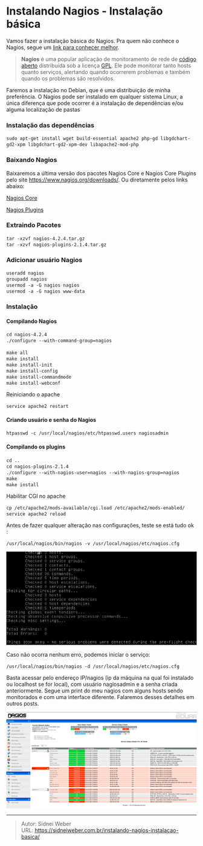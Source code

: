 # Instalando Nagios - Instalação básica


Vamos fazer a instalação básica do Nagios. Pra quem não conhece o Nagios, segue um [link para conhecer melhor](https://pt.wikipedia.org/wiki/Nagios).

> **Nagios** é uma popular aplicação de monitoramento de rede de [código aberto](https://pt.wikipedia.org/wiki/C%C3%B3digo_aberto "Código aberto") distribuída sob a licença [GPL](https://pt.wikipedia.org/wiki/GNU_General_Public_License "GNU General Public License"). Ele pode monitorar tanto hosts quanto serviços, alertando quando ocorrerem problemas e também quando os problemas são resolvidos.

Faremos a instalação no Debian, que é uma distribuição de minha preferência. O Nagios pode ser instalado em qualquer sistema Linux, a única diferença que pode ocorrer é a instalação de dependências e/ou alguma localização de pastas

### Instalação das dependências

```shell
sudo apt-get install wget build-essential apache2 php-gd libgdchart-gd2-xpm libgdchart-gd2-xpm-dev libapache2-mod-php
```

### Baixando Nagios

Baixaremos a última versão dos pacotes Nagios Core e Nagios Core Plugins pelo site https://www.nagios.org/downloads/. Ou diretamente pelos links abaixo:

[Nagios Core](https://assets.nagios.com/downloads/nagioscore/releases/nagios-4.2.4.tar.gz#_ga=1.92809877.98229964.1480095349)

[Nagios Plugins](https://nagios-plugins.org/download/nagios-plugins-2.1.4.tar.gz#_ga=1.114959247.98229964.1480095349)

### Extraindo Pacotes

```shell
tar -xzvf nagios-4.2.4.tar.gz
tar -xzvf nagios-plugins-2.1.4.tar.gz
```

### Adicionar usuário Nagios

```shell
useradd nagios
groupadd nagios
usermod -a -G nagios nagios
usermod -a -G nagios www-data
```

### Instalação

#### Compilando Nagios

```shell
cd nagios-4.2.4
./configure --with-command-group=nagios

make all
make install
make install-init
make install-config
make install-commandmode
make install-webconf
```

Reiniciando o apache

```shell
service apache2 restart
```

#### Criando usuário e senha do Nagios

```shell
htpasswd -c /usr/local/nagios/etc/htpasswd.users nagiosadmin
```

#### Compilando os plugins

```shell
cd ..
cd nagios-plugins-2.1.4
./configure --with-nagios-user=nagios --with-nagios-group=nagios
make
make install
```

Habilitar CGI no apache

```shell
cp /etc/apache2/mods-available/cgi.load /etc/apache2/mods-enabled/
service apache2 reload
```

Antes de fazer qualquer alteração nas configurações, teste se está tudo ok :

```shell
/usr/local/nagios/bin/nagios -v /usr/local/nagios/etc/nagios.cfg
```

![nagios ><](/img/uploads/2017/01/Selecao_006.png) 

Caso não ocorra nenhum erro, podemos iniciar o serviço:

```shell
/usr/local/nagios/bin/nagios -d /usr/local/nagios/etc/nagios.cfg
```

Basta acessar pelo endereço IP/nagios (ip da máquina na qual foi instalado ou localhost se for local), com usuário nagiosadmin e a senha criada anteriormente. Segue um print do meu nagios com alguns hosts sendo monitorados e com uma interface diferente. Falaremos desses detalhes em outros posts.

![nagios ><](/img/uploads/2017/01/Selecao_005.png)


---

> Autor: Sidnei Weber  
> URL: https://sidneiweber.com.br/instalando-nagios-instalacao-basica/  

